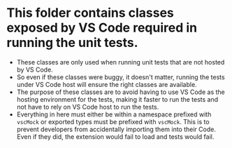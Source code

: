 # This folder contains classes exposed by VS Code required in running the unit tests.

-   These classes are only used when running unit tests that are not hosted by
    VS Code.
-   So even if these classes were buggy, it doesn't matter, running the tests
    under VS Code host will ensure the right classes are available.
-   The purpose of these classes are to avoid having to use VS Code as the
    hosting environment for the tests, making it faster to run the tests and not
    have to rely on VS Code host to run the tests.
-   Everything in here must either be within a namespace prefixed with `vscMock`
    or exported types must be prefixed with `vscMock`. This is to prevent
    developers from accidentally importing them into their Code. Even if they
    did, the extension would fail to load and tests would fail.
